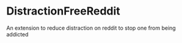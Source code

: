 # DistractionFreeReddit
An extension to reduce distraction on reddit to stop one from being addicted
